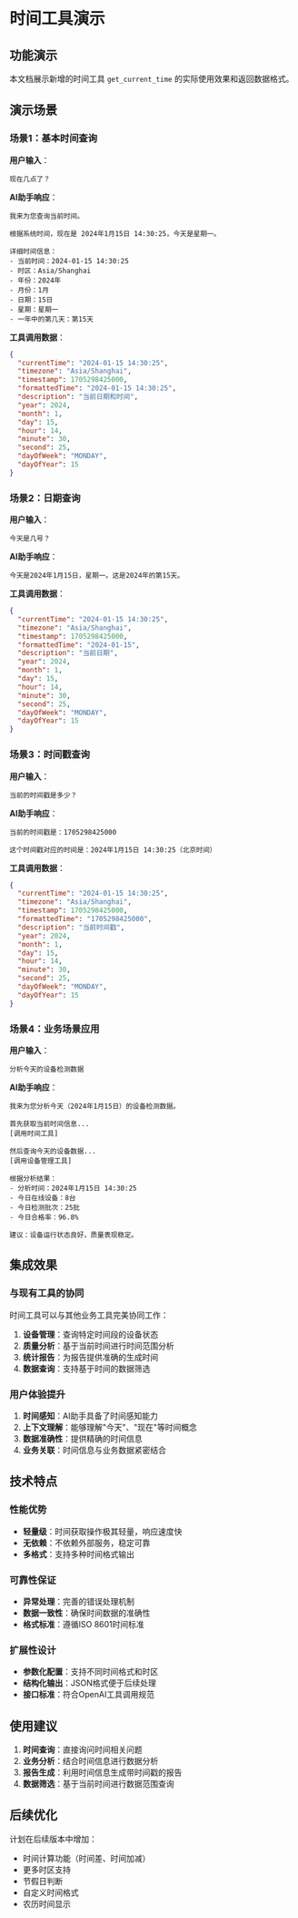 # 时间工具演示

## 功能演示

本文档展示新增的时间工具 `get_current_time` 的实际使用效果和返回数据格式。

## 演示场景

### 场景1：基本时间查询

**用户输入**：
```
现在几点了？
```

**AI助手响应**：
```
我来为您查询当前时间。

根据系统时间，现在是 2024年1月15日 14:30:25，今天是星期一。

详细时间信息：
- 当前时间：2024-01-15 14:30:25
- 时区：Asia/Shanghai
- 年份：2024年
- 月份：1月
- 日期：15日
- 星期：星期一
- 一年中的第几天：第15天
```

**工具调用数据**：
```json
{
  "currentTime": "2024-01-15 14:30:25",
  "timezone": "Asia/Shanghai",
  "timestamp": 1705298425000,
  "formattedTime": "2024-01-15 14:30:25",
  "description": "当前日期和时间",
  "year": 2024,
  "month": 1,
  "day": 15,
  "hour": 14,
  "minute": 30,
  "second": 25,
  "dayOfWeek": "MONDAY",
  "dayOfYear": 15
}
```

### 场景2：日期查询

**用户输入**：
```
今天是几号？
```

**AI助手响应**：
```
今天是2024年1月15日，星期一。这是2024年的第15天。
```

**工具调用数据**：
```json
{
  "currentTime": "2024-01-15 14:30:25",
  "timezone": "Asia/Shanghai",
  "timestamp": 1705298425000,
  "formattedTime": "2024-01-15",
  "description": "当前日期",
  "year": 2024,
  "month": 1,
  "day": 15,
  "hour": 14,
  "minute": 30,
  "second": 25,
  "dayOfWeek": "MONDAY",
  "dayOfYear": 15
}
```

### 场景3：时间戳查询

**用户输入**：
```
当前的时间戳是多少？
```

**AI助手响应**：
```
当前的时间戳是：1705298425000

这个时间戳对应的时间是：2024年1月15日 14:30:25（北京时间）
```

**工具调用数据**：
```json
{
  "currentTime": "2024-01-15 14:30:25",
  "timezone": "Asia/Shanghai",
  "timestamp": 1705298425000,
  "formattedTime": "1705298425000",
  "description": "当前时间戳",
  "year": 2024,
  "month": 1,
  "day": 15,
  "hour": 14,
  "minute": 30,
  "second": 25,
  "dayOfWeek": "MONDAY",
  "dayOfYear": 15
}
```

### 场景4：业务场景应用

**用户输入**：
```
分析今天的设备检测数据
```

**AI助手响应**：
```
我来为您分析今天（2024年1月15日）的设备检测数据。

首先获取当前时间信息...
[调用时间工具]

然后查询今天的设备数据...
[调用设备管理工具]

根据分析结果：
- 分析时间：2024年1月15日 14:30:25
- 今日在线设备：8台
- 今日检测批次：25批
- 今日合格率：96.8%

建议：设备运行状态良好，质量表现稳定。
```

## 集成效果

### 与现有工具的协同

时间工具可以与其他业务工具完美协同工作：

1. **设备管理**：查询特定时间段的设备状态
2. **质量分析**：基于当前时间进行时间范围分析
3. **统计报告**：为报告提供准确的生成时间
4. **数据查询**：支持基于时间的数据筛选

### 用户体验提升

1. **时间感知**：AI助手具备了时间感知能力
2. **上下文理解**：能够理解"今天"、"现在"等时间概念
3. **数据准确性**：提供精确的时间信息
4. **业务关联**：时间信息与业务数据紧密结合

## 技术特点

### 性能优势
- **轻量级**：时间获取操作极其轻量，响应速度快
- **无依赖**：不依赖外部服务，稳定可靠
- **多格式**：支持多种时间格式输出

### 可靠性保证
- **异常处理**：完善的错误处理机制
- **数据一致性**：确保时间数据的准确性
- **格式标准**：遵循ISO 8601时间标准

### 扩展性设计
- **参数化配置**：支持不同时间格式和时区
- **结构化输出**：JSON格式便于后续处理
- **接口标准**：符合OpenAI工具调用规范

## 使用建议

1. **时间查询**：直接询问时间相关问题
2. **业务分析**：结合时间信息进行数据分析
3. **报告生成**：利用时间信息生成带时间戳的报告
4. **数据筛选**：基于当前时间进行数据范围查询

## 后续优化

计划在后续版本中增加：
- 时间计算功能（时间差、时间加减）
- 更多时区支持
- 节假日判断
- 自定义时间格式
- 农历时间显示
